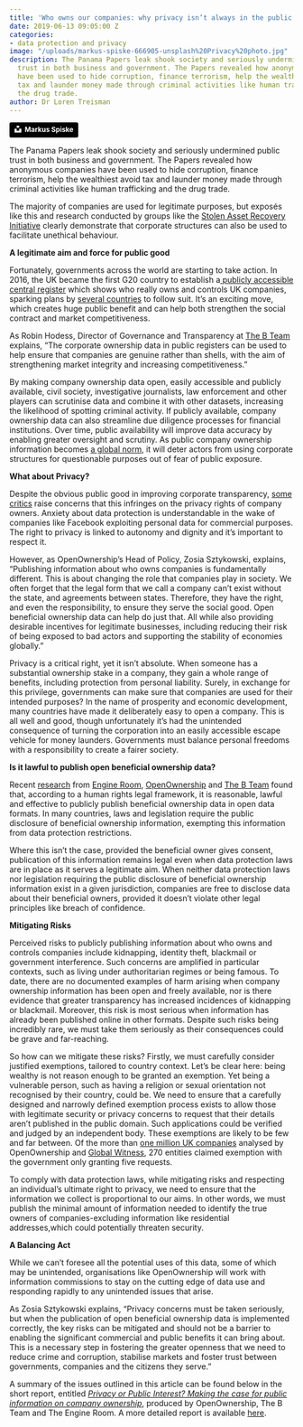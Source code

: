 ```yaml
---
title: 'Who owns our companies: why privacy isn’t always in the public interest'
date: 2019-06-13 09:05:00 Z
categories:
- data protection and privacy
image: "/uploads/markus-spiske-666905-unsplash%20Privacy%20photo.jpg"
description: The Panama Papers leak shook society and seriously undermined public
  trust in both business and government. The Papers revealed how anonymous companies
  have been used to hide corruption, finance terrorism, help the wealthiest avoid
  tax and launder money made through criminal activities like human trafficking and
  the drug trade.
author: Dr Loren Treisman
---
```


<a style="background-color:black;color:white;text-decoration:none;padding:4px 6px;font-family:-apple-system, BlinkMacSystemFont, &quot;San Francisco&quot;, &quot;Helvetica Neue&quot;, Helvetica, Ubuntu, Roboto, Noto, &quot;Segoe UI&quot;, Arial, sans-serif;font-size:12px;font-weight:bold;line-height:1.2;display:inline-block;border-radius:3px" href="https://unsplash.com/@markusspiske?utm_medium=referral&amp;utm_campaign=photographer-credit&amp;utm_content=creditBadge" target="_blank" rel="noopener noreferrer" title="Download free do whatever you want high-resolution photos from Markus Spiske"><span style="display:inline-block;padding:2px 3px"><svg xmlns="http://www.w3.org/2000/svg" style="height:12px;width:auto;position:relative;vertical-align:middle;top:-2px;fill:white" viewBox="0 0 32 32"><title>unsplash-logo</title><path d="M10 9V0h12v9H10zm12 5h10v18H0V14h10v9h12v-9z"></path></svg></span><span style="display:inline-block;padding:2px 3px">Markus Spiske</span></a>

The Panama Papers leak shook society and seriously undermined public trust in both business and government. The Papers revealed how anonymous companies have been used to hide corruption, finance terrorism, help the wealthiest avoid tax and launder money made through criminal activities like human trafficking and the drug trade.

The majority of companies are used for legitimate purposes, but exposés like this and research conducted by groups like the [Stolen Asset Recovery Initiative](https://star.worldbank.org/publication/few-and-far-hard-facts-stolen-asset-recovery) clearly demonstrate that corporate structures can also be used to facilitate unethical behaviour.

**A legitimate aim and force for public good**

Fortunately, governments across the world are starting to take action. In 2016, the UK became the first G20 country to establish a[ publicly accessible central register](https://beta.companieshouse.gov.uk/) which shows who really owns and controls UK companies, sparking plans by [several countries](https://www.openownership.org/uploads/learning-the-lessons.pdf) to follow suit. It’s an exciting move, which creates huge public benefit and can help both strengthen the social contract and market competitiveness.

As Robin Hodess, Director of Governance and Transparency at [The B Team](http://www.bteam.org/) explains, “The corporate ownership data in public registers can be used to help ensure that companies are genuine rather than shells, with the aim of strengthening market integrity and increasing competitiveness.”

By making company ownership data open, easily accessible and publicly available, civil society, investigative journalists, law enforcement and other players can scrutinise data and combine it with other datasets, increasing the likelihood of spotting criminal activity. If publicly available, company ownership data can also streamline due diligence processes for financial institutions. Over time, public availability will improve data accuracy by enabling greater oversight and scrutiny. As public company ownership information becomes [a global norm](http://www.bteam.org/announcements/privacy-vs-publication-two-opportunities-for-progression/), it will deter actors from using corporate structures for questionable purposes out of fear of public exposure.

**What about Privacy?**

Despite the obvious public good in improving corporate transparency, [some critics](https://globalanticorruptionblog.com/tag/jersey-finance/) raise concerns that this infringes on the privacy rights of company owners. Anxiety about data protection is understandable in the wake of companies like Facebook exploiting personal data for commercial purposes. The right to privacy is linked to autonomy and dignity and it’s important to respect it.

However, as OpenOwnership’s Head of Policy, Zosia Sztykowski, explains, “Publishing information about who owns companies is fundamentally different. This is about changing the role that companies play in society. We often forget that the legal form that we call a company can’t exist without the state, and agreements between states. Therefore, they have the right, and even the responsibility, to ensure they serve the social good. Open beneficial ownership data can help do just that. All while also providing desirable incentives for legitimate businesses, including reducing their risk of being exposed to bad actors and supporting the stability of economies globally.”

Privacy is a critical right, yet it isn’t absolute. When someone has a substantial ownership stake in a company, they gain a whole range of benefits, including protection from personal liability. Surely, in exchange for this privilege, governments can make sure that companies are used for their intended purposes? In the name of prosperity and economic development, many countries have made it deliberately easy to open a company. This is all well and good, though unfortunately it’s had the unintended consequence of turning the corporation into an easily accessible escape vehicle for money launders. Governments must balance personal freedoms with a responsibility to create a fairer society.

**Is it lawful to publish open beneficial ownership data?**

Recent [research](https://www.theengineroom.org/beneficial-ownership-transparency-and-data-protection/) from [Engine Room](https://www.theengineroom.org/), [OpenOwnership](https://www.openownership.org/) and [The B Team](http://www.bteam.org/) found that, according to a human rights legal framework, it is reasonable, lawful and effective to publicly publish beneficial ownership data in open data formats. In many countries, laws and legislation require the public disclosure of beneficial ownership information, exempting this information from data protection restrictions.

Where this isn’t the case, provided the beneficial owner gives consent, publication of this information remains legal even when data protection laws are in place as it serves a legitimate aim. When neither data protection laws nor legislation requiring the public disclosure of beneficial ownership information exist in a given jurisdiction, companies are free to disclose data about their beneficial owners, provided it doesn’t violate other legal principles like breach of confidence.

**Mitigating Risks**

Perceived risks to publicly publishing information about who owns and controls companies include kidnapping, identity theft, blackmail or government interference. Such concerns are amplified in particular contexts, such as living under authoritarian regimes or being famous. To date, there are no documented examples of harm arising when company ownership information has been open and freely available, nor is there evidence that greater transparency has increased incidences of kidnapping or blackmail. Moreover, this risk is most serious when information has already been published online in other formats. Despite such risks being incredibly rare, we must take them seriously as their consequences could be grave and far-reaching.

So how can we mitigate these risks? Firstly, we must carefully consider justified exemptions, tailored to country context. Let’s be clear here: being wealthy is not reason enough to be granted an exemption. Yet being a vulnerable person, such as having a religion or sexual orientation not recognised by their country, could be. We need to ensure that a carefully designed and narrowly defined exemption process exists to allow those with legitimate security or privacy concerns to request that their details aren’t published in the public domain. Such applications could be verified and judged by an independent body. These exemptions are likely to be few and far between. Of the more than [one million UK companies](https://www.openownership.org/uploads/learning-the-lessons.pdf) analysed by OpenOwnership and [Global Witness](https://www.globalwitness.org/en-gb/), 270 entities claimed exemption with the government only granting five requests.

To comply with data protection laws, while mitigating risks and respecting an individual’s ultimate right to privacy, we need to ensure that the information we collect is proportional to our aims. In other words, we must publish the minimal amount of information needed to identify the true owners of companies-excluding information like residential addresses,which could potentially threaten security.

**A Balancing Act**

While we can’t foresee all the potential uses of this data, some of which may be unintended, organisations like OpenOwnership will work with information commissions to stay on the cutting edge of data use and responding rapidly to any unintended issues that arise.

As Zosia Sztykowski explains, “Privacy concerns must be taken seriously, but when the publication of open beneficial ownership data is implemented correctly, the key risks can be mitigated and should not be a barrier to enabling the significant commercial and public benefits it can bring about. This is a necessary step in fostering the greater openness that we need to reduce crime and corruption, stabilise markets and foster trust between governments, companies and the citizens they serve.”

A summary of the issues outlined in this article can be found below in the short report, entitled *[Privacy or Public Interest? Making the case for public information on company ownership](https://www.openownership.org/uploads/privacy-report-summary.pdf)*, produced by OpenOwnership, The B Team and The Engine Room. A more detailed report is available [here](https://www.openownership.org/uploads/oo-data-protection-and-privacy-188205.pdf).